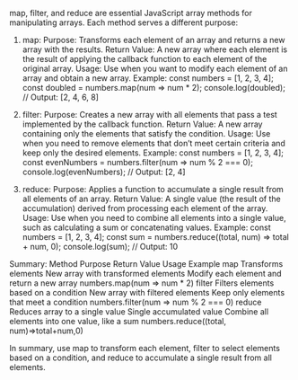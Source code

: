 map, filter, and reduce are essential JavaScript array methods for manipulating arrays. Each method serves a different purpose:

1. map:
Purpose: Transforms each element of an array and returns a new array with the results.
Return Value: A new array where each element is the result of applying the callback function to each element of the original array.
Usage: Use when you want to modify each element of an array and obtain a new array.
Example:
const numbers = [1, 2, 3, 4];
const doubled = numbers.map(num => num * 2);
console.log(doubled); // Output: [2, 4, 6, 8]

2. filter:
Purpose: Creates a new array with all elements that pass a test implemented by the callback function.
Return Value: A new array containing only the elements that satisfy the condition.
Usage: Use when you need to remove elements that don’t meet certain criteria and keep only the desired elements.
Example:
const numbers = [1, 2, 3, 4];
const evenNumbers = numbers.filter(num => num % 2 === 0);
console.log(evenNumbers); // Output: [2, 4]

3. reduce:
Purpose: Applies a function to accumulate a single result from all elements of an array.
Return Value: A single value (the result of the accumulation) derived from processing each element of the array.
Usage: Use when you need to combine all elements into a single value, such as calculating a sum or concatenating values.
Example:
const numbers = [1, 2, 3, 4];
const sum = numbers.reduce((total, num) => total + num, 0);
console.log(sum); // Output: 10

Summary:
Method	    Purpose					                            Return Value			                      Usage						                                      Example
map	        Transforms elements				                  New array with transformed elements     Modify each element and return a new array	          numbers.map(num => num * 2)
filter	    Filters elements based on a condition	      New array with filtered elements        Keep only elements that meet a condition		          numbers.filter(num => num % 2 === 0)
reduce	    Reduces array to a single value		          Single accumulated value	              Combine all elements into one value, like a sum	      numbers.reduce((total, num)=>total+num,0)

In summary, use map to transform each element, filter to select elements based on a condition, and reduce to accumulate a single result from all elements.
